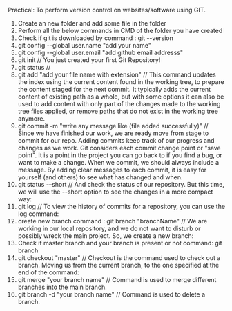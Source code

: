 Practical:  To perform version control on websites/software using GIT.
1. Create an new folder and add some file in the folder
2. Perform all the below commands in CMD of the folder you have created 
3. Check if git is downloaded by command : git --version
4. git config --global user.name "add your name"
5. git config --global user.email "add github email addresss"
6. git init // You just created your first Git Repository!
7. git status // 
8. git add "add your file name with extension" // This command updates the index using the current content found in the
working tree, to prepare the content staged for the next commit. It typically
adds the current content of existing path as a whole, but with some options it
can also be used to add content with only part of the changes made to the
working tree files applied, or remove paths that do not exist in the working tree
anymore.
9. git commit -m "write any message like (file added successfully)" // Since we have finished our work, we are ready move from stage to commit for
our repo. Adding commits keep track of our progress and changes as we work.
Git considers each commit change point or "save point". It is a point in the
project you can go back to if you find a bug, or want to make a change. When
we commit, we should always include a message. By adding clear messages to
each commit, it is easy for yourself (and others) to see what has changed and
when.
10. git status -–short // And check the status of our repository. But this time, we will use the --short
option to see the changes in a more compact way:
11. git log // To view the history of commits for a repository, you can use the log command:
12. create new branch command : git branch "branchName" // We are working in our local repository, and we do not want to disturb or
possibly wreck the main project. So, we create a new branch:
13. Check if master branch and your branch is present or not command: git branch
14. git checkout "master" // Checkout is the command used to check out a branch. Moving us from the
current branch, to the one specified at the end of the command:
15. git merge "your branch name" // Command is used to merge different branches into the main branch.
16. git branch -d "your branch name" // Command is used to delete a branch.
